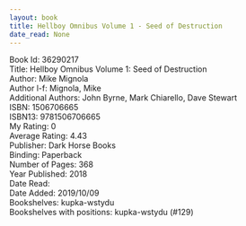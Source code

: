 ```yaml
---
layout: book
title: Hellboy Omnibus Volume 1 - Seed of Destruction
date_read: None
---
```


Book Id: 36290217<br />
Title: Hellboy Omnibus Volume 1: Seed of Destruction<br />
Author: Mike Mignola<br />
Author l-f: Mignola, Mike<br />
Additional Authors: John Byrne, Mark Chiarello, Dave    Stewart<br />
ISBN: 1506706665<br />
ISBN13: 9781506706665<br />
My Rating: 0<br />
Average Rating: 4.43<br />
Publisher: Dark Horse Books<br />
Binding: Paperback<br />
Number of Pages: 368<br />
Year Published: 2018<br />
Date Read: <br />
Date Added: 2019/10/09<br />
Bookshelves: kupka-wstydu<br />
Bookshelves with positions: kupka-wstydu (#129)<br />

